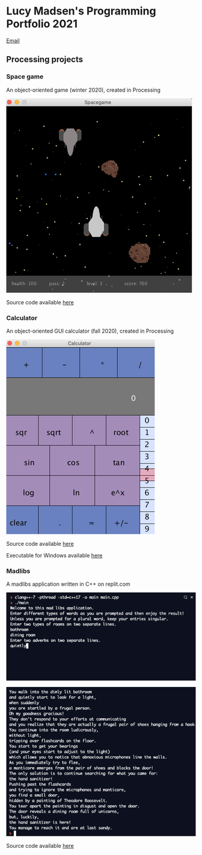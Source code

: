 # Lucy Madsen's Programming Portfolio 2021
[Email](mailto:lucinda.madsen@gmail.com)

## Processing projects

### Space game
An object-oriented game (winter 2020), created in Processing

![image of space game](https://github.com/lucinda27/programming-portfolio/blob/gh-pages/Images/space%20game.png?raw=true)

Source code available [here](https://github.com/lucinda27/programming-portfolio/tree/gh-pages/src/Spacegame)

### Calculator
An object-oriented GUI calculator (fall 2020), created in Processing

![image of calculator](https://github.com/lucinda27/programming-portfolio/blob/gh-pages/Images/calculator.png?raw=true)

Source code available [here](https://github.com/lucinda27/programming-portfolio/tree/gh-pages/src/Spacegame)

Executable for Windows available [here](https://github.com/lucinda27/programming-portfolio/blob/gh-pages/applications/application.windows64.zip)

### Madlibs
A madlibs application written in C++ on replit.com

![image of the madlibs application](https://github.com/lucinda27/programming-portfolio/blob/gh-pages/Images/madlibs%20entries.png)

![image of the madlibs](https://github.com/lucinda27/programming-portfolio/blob/gh-pages/Images/madlibs.png)

Source code available [here](https://github.com/lucinda27/programming-portfolio/tree/gh-pages/src/Madlibs)


